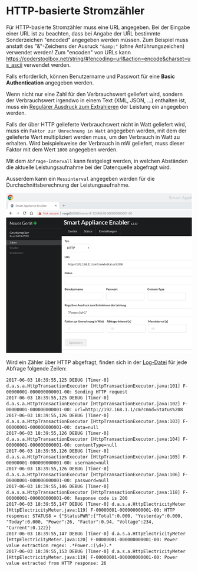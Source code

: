 # HTTP-basierte Stromzähler

Für HTTP-basierte Stromzähler muss eine URL angegeben. Bei der Eingabe einer URL ist zu beachten, dass bei Angabe der URL bestimmte Sonderzeichen "encoded" angegeben werden müssen. Zum Beispiel muss anstatt des "&"-Zeichens der Ausruck ```"&amp;"``` (ohne Anführungszeichen) verwendet werden! Zum "encoden" von URLs kann https://coderstoolbox.net/string/#!encoding=url&action=encode&charset=us_ascii verwendet werden.

Falls erforderlich, können Benutzername und Passwort für eine __Basic Authentication__ angegeben werden.

Wenn nicht nur eine Zahl für den Verbrauchswert geliefert wird, sondern der Verbrauchswert irgendwo in einem Text (XML, JSON, ...) enthalten ist, muss ein [Regulärer Ausdruck zum Extrahieren](WertExtraktion_DE.md) der Leistung ein angegeben werden.

Falls der über HTTP gelieferte Verbrauchswert nicht in Watt geliefert wird, muss ein ```Faktor zur Umrechnung in Watt``` angegeben werden, mit dem der gelieferte Wert multipliziert werden muss, um den Verbrauch in Watt zu erhalten. Wird beispielsweise der Verbrauch in mW geliefert, muss dieser Faktor mit dem Wert ```1000``` angegeben werden.

Mit dem ```Abfrage-Intervall``` kann festgelegt werden, in welchen Abständen die aktuelle Leistungsaufnahme bei der Datenquelle abgefragt wird.

Ausserdem kann ein ```Messinterval``` angegeben werden für die Durchschnittsberechnung der Leistungsaufnahme.

![HTTP-basierter Zähler](../pics/fe/HttpMeter.png)

Wird ein Zähler über HTTP abgefragt, finden sich in der [Log-Datei](Support.md#Log) für jede Abfrage folgende Zeilen:

```
2017-06-03 18:39:55,125 DEBUG [Timer-0] d.a.s.a.HttpTransactionExecutor [HttpTransactionExecutor.java:101] F-00000001-000000000001-00: Sending HTTP request
2017-06-03 18:39:55,125 DEBUG [Timer-0] d.a.s.a.HttpTransactionExecutor [HttpTransactionExecutor.java:102] F-00000001-000000000001-00: url=http://192.168.1.1/cm?cmnd=Status%208
2017-06-03 18:39:55,126 DEBUG [Timer-0] d.a.s.a.HttpTransactionExecutor [HttpTransactionExecutor.java:103] F-00000001-000000000001-00: data=null
2017-06-03 18:39:55,126 DEBUG [Timer-0] d.a.s.a.HttpTransactionExecutor [HttpTransactionExecutor.java:104] F-00000001-000000000001-00: contentType=null
2017-06-03 18:39:55,126 DEBUG [Timer-0] d.a.s.a.HttpTransactionExecutor [HttpTransactionExecutor.java:105] F-00000001-000000000001-00: username=null
2017-06-03 18:39:55,126 DEBUG [Timer-0] d.a.s.a.HttpTransactionExecutor [HttpTransactionExecutor.java:106] F-00000001-000000000001-00: password=null
2017-06-03 18:39:55,146 DEBUG [Timer-0] d.a.s.a.HttpTransactionExecutor [HttpTransactionExecutor.java:118] F-00000001-000000000001-00: Response code is 200
2017-06-03 18:39:55,147 DEBUG [Timer-0] d.a.s.a.HttpElectricityMeter [HttpElectricityMeter.java:119] F-00000001-000000000001-00: HTTP response: STATUS8 = {"StatusPWR":{"Total":0.000, "Yesterday":0.000, "Today":0.000, "Power":26, "Factor":0.94, "Voltage":234, "Current":0.122}}
2017-06-03 18:39:55,147 DEBUG [Timer-0] d.a.s.a.HttpElectricityMeter [HttpElectricityMeter.java:120] F-00000001-000000000001-00: Power value extraction regex: .*Power.:(\d+).*
2017-06-03 18:39:55,153 DEBUG [Timer-0] d.a.s.a.HttpElectricityMeter [HttpElectricityMeter.java:119] F-00000001-000000000001-00: Power value extracted from HTTP response: 26
```
